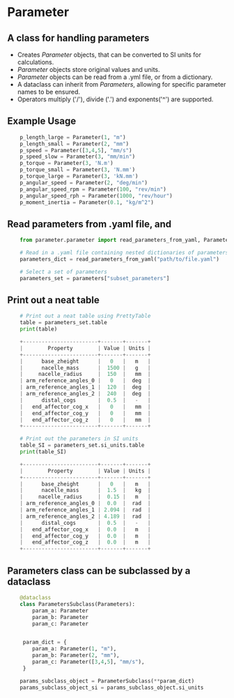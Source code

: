# Parameter
## A class for handling parameters

- Creates *Parameter* objects, that can be converted to SI units for calculations.
- *Parameter* objects store original values and units.
- *Parameter* objects can be read from a .yml file, or from a dictionary.
- A dataclass can inherit from *Parameters*, allowing for specific parameter names to be ensured.
- Operators multiply ('/'), divide ('.') and exponents('^') are supported.

## Example Usage
```python
    p_length_large = Parameter(1, "m")
    p_length_small = Parameter(2, "mm")
    p_speed = Parameter([3,4,5], "mm/s")
    p_speed_slow = Parameter(3, "mm/min")
    p_torque = Parameter(3, 'N.m')
    p_torque_small = Parameter(3, 'N.mm')
    p_torque_large = Parameter(3, 'kN.mm')
    p_angular_speed = Parameter(2, "deg/min")
    p_angular_speed_rpm = Parameter(100, "rev/min")
    p_angular_speed_rph = Parameter(1000, "rev/hour")
    p_moment_inertia = Parameter(0.1, "kg/m^2")

```

## Read parameters from .yaml file, and 
```python
    from parameter.parameter import read_parameters_from_yaml, Parameters

    # Read in a .yaml file containing nested dictionaries of parameters
    parameters_dict = read_parameters_from_yaml("path/to/file.yaml")

    # Select a set of parameters
    parameters_set = parameters["subset_parameters"]

```

## Print out a neat table
```python
    # Print out a neat table using PrettyTable
    table = parameters_set.table
    print(table)

    +------------------------+-------+-------+
    |        Property        | Value | Units |
    +------------------------+-------+-------+
    |      base_zheight      |   0   |   m   |
    |      nacelle_mass      |  1500 |   g   |
    |     nacelle_radius     |  150  |   mm  |
    | arm_reference_angles_0 |   0   |  deg  |
    | arm_reference_angles_1 |  120  |  deg  |
    | arm_reference_angles_2 |  240  |  deg  |
    |      distal_cogs       |  0.5  |   -   |
    |   end_affector_cog_x   |   0   |   mm  |
    |   end_affector_cog_y   |   0   |   mm  |
    |   end_affector_cog_z   |   0   |   mm  |
    +------------------------+-------+-------+

    # Print out the parameters in SI units
    table_SI = parameters_set.si_units.table
    print(table_SI)

    +------------------------+-------+-------+
    |        Property        | Value | Units |
    +------------------------+-------+-------+
    |      base_zheight      |   0   |   m   |
    |      nacelle_mass      |  1.5  |   kg  |
    |     nacelle_radius     |  0.15 |   m   |
    | arm_reference_angles_0 |  0.0  |  rad  |
    | arm_reference_angles_1 | 2.094 |  rad  |
    | arm_reference_angles_2 | 4.189 |  rad  |
    |      distal_cogs       |  0.5  |   -   |
    |   end_affector_cog_x   |  0.0  |   m   |
    |   end_affector_cog_y   |  0.0  |   m   |
    |   end_affector_cog_z   |  0.0  |   m   |
    +------------------------+-------+-------+
```

## Parameters class can be subclassed by a dataclass
```python
    @dataclass
    class ParametersSubclass(Parameters):
        param_a: Parameter
        param_b: Parameter
        param_c: Parameter


     param_dict = {
        param_a: Parameter(1, "m"),
        param_b: Parameter(2, "mm"),
        param_c: Parameter([3,4,5], "mm/s"),
     }

    params_subclass_object = ParameterSubclass(**param_dict)
    params_subclass_object_si = params_subclass_object.si_units
```
